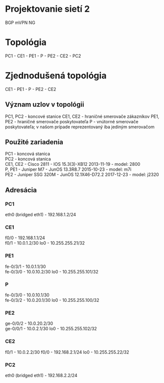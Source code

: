 # Projektovanie sietí 2

BGP mVPN NG

# Topológia

PC1 - CE1 - PE1 - P - PE2 - CE2 - PC2

# Zjednodušená topológia

CE1 - PE1 - P - PE2 - CE2

## Význam uzlov v topológii

PC1, PC2 - koncové stanice
CE1, CE2 - hraničné smerovače zákazníkov
PE1, PE2 - hraničné smerovače poskytovateľa
P - vnútorné smerovače poskytovateľa; v našom prípade reprezentovaný iba jediným smerovačom

## Použité zariadenia

PC1 - koncová stanica  
PC2 - koncová stanica  
CE1, CE2 - Cisco 2811 - IOS 15.3(3)-XB12 2013-11-19 - model: 2800  
P, PE1 - Juniper M7 - JunOS 13.3R8.7 2015-10-23 - model: m7i  
PE2 - Juniper SSG 320M - JunOS 12.1X46-D72.2 2017-12-23 - model: j2320

## Adresácia


### PC1
eth0 (bridged eth1) - 192.168.1.2/24

### CE1
f0/0 - 192.168.1.1/24  
f0/1 - 10.0.1.2/30
lo0 - 10.255.255.21/32

### PE1
fe-0/3/1 - 10.0.1.1/30  
fe-0/3/0 - 10.0.10.2/30
lo0 - 10.255.255.101/32

### P
fe-0/3/0 - 10.0.10.1/30  
fe-0/3/2 - 10.0.20.1/30
lo0 - 10.255.255.100/32

### PE2
ge-0/0/2 - 10.0.20.2/30  
ge-0/0/1 - 10.0.2.1/30
lo0 - 10.255.255.102/32

### CE2
f0/1 - 10.0.2.2/30
f0/0 - 192.168.2.1/24
lo0 - 10.255.255.22/32

### PC2
eth0 (bridged eth1) - 192.168.2.2/24